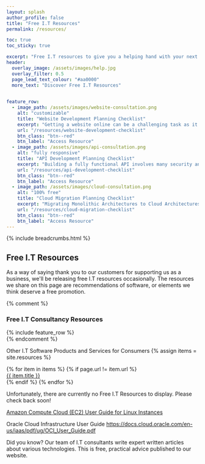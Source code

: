 ```yaml
---
layout: splash 
author_profile: false 
title: "Free I.T Resources"
permalink: /resources/

toc: true
toc_sticky: true

excerpt: "Free I.T resources to give you a helping hand with your next I.T project."
header:
  overlay_image: /assets/images/help.jpg
  overlay_filter: 0.5 
  page_lead_text_colour: "#aa0000"
  more_text: "Discover Free I.T Resources"

  
feature_row:
  - image_path: /assets/images/website-consultation.png
    alt: "customizable"
    title: "Website Development Planning Checklist"
    excerpt: "Getting a website online can be a challenging task as it involves so many different stages. Let us break down the planning stages for you in this Website Development Planning Process Checklist."
    url: "/resources/website-development-checklist"
    btn_class: "btn--red"
    btn_label: "Access Resource"
  - image_path: /assets/images/api-consultation.png
    alt: "fully responsive"
    title: "API Development Planning Checklist"
    excerpt: "Building a fully functional API involves many security and design considerations. Let us break down the planning stages for you in this API Development Planning Checklist."
    url: "/resources/api-development-checklist"
    btn_class: "btn--red"
    btn_label: "Access Resource"
  - image_path: /assets/images/cloud-consultation.png
    alt: "100% free"
    title: "Cloud Migration Planning Checklist"
    excerpt: "Migrating Monolithic Architectures to Cloud Architectures involves a significant amount of thought and planning. Let us break down the planning stages for you in this Cloud Migration Planning Checklist."
    url: "/resources/cloud-migration-checklist"
    btn_class: "btn--red"
    btn_label: "Access Resource"  
---
```


{% include breadcrumbs.html %}

## Free I.T Resources
As a way of saying thank you to our customers for supporting us as a business, we'll be releasing free I.T resources occasionally. The resources we share on this page are recommendations of software, or elements we think deserve a free promotion.

<div class="divider div-transparent div-arrow-down"></div>

{% comment %}
<div>
    <h3>Free I.T Consultancy Resources</h3>
    {% include feature_row %}
</div>
{% endcomment %}


Other I.T Software Products and Services for Consumers
{% assign items = site.resources %}
<section>
    <div class="row">
        {% for item in items %}
            {% if page.url != item.url %}
                <div class="col-xs-12 col-sm-6 col-md-4 reason-container">
                    <div class="reason-item">  
                            <div class="item-title">
                                <a href="{{ item.url }}">{{ item.title }}</a>
                            </div>              
                    </div>
                </div>
            {% endif %}
        {% endfor %}
    </div>
</section>

Unfortunately, there are currently no Free I.T Resources to display. Please check back soon!

<a href="https://docs.aws.amazon.com/AWSEC2/latest/UserGuide/ec2-ug.pdf" target="_blank">Amazon Compute Cloud (EC2) User Guide for Linux Instances</a>


Oracle Cloud Infrastructure User Guide
https://docs.cloud.oracle.com/en-us/iaas/pdf/ug/OCI_User_Guide.pdf


Did you know? 
Our team of I.T consultants write expert written articles about various technologies. This is free, practical advice published to our website.
